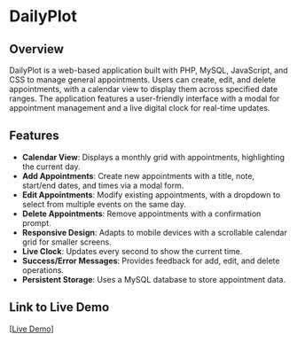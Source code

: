 # DailyPlot

## Overview
DailyPlot is a web-based application built with PHP, MySQL, JavaScript, and CSS to manage general appointments. Users can create, edit, and delete appointments, with a calendar view to display them across specified date ranges. The application features a user-friendly interface with a modal for appointment management and a live digital clock for real-time updates.

## Features
- **Calendar View**: Displays a monthly grid with appointments, highlighting the current day.
- **Add Appointments**: Create new appointments with a title, note, start/end dates, and times via a modal form.
- **Edit Appointments**: Modify existing appointments, with a dropdown to select from multiple events on the same day.
- **Delete Appointments**: Remove appointments with a confirmation prompt.
- **Responsive Design**: Adapts to mobile devices with a scrollable calendar grid for smaller screens.
- **Live Clock**: Updates every second to show the current time.
- **Success/Error Messages**: Provides feedback for add, edit, and delete operations.
- **Persistent Storage**: Uses a MySQL database to store appointment data.

## Link to Live Demo
[[Live Demo](http://dailyplot.infinityfreeapp.com/)] 